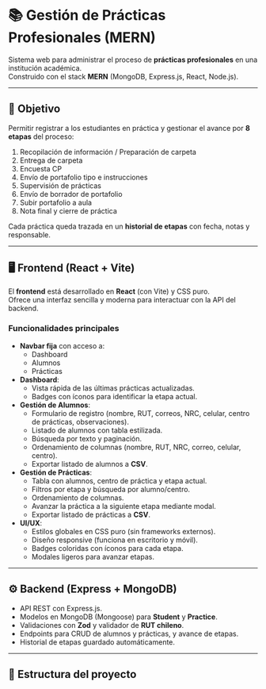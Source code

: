 # 📚 Gestión de Prácticas Profesionales (MERN)

Sistema web para administrar el proceso de **prácticas profesionales** en una institución académica.  
Construido con el stack **MERN** (MongoDB, Express.js, React, Node.js).

---

## 🎯 Objetivo

Permitir registrar a los estudiantes en práctica y gestionar el avance por **8 etapas** del proceso:

1. Recopilación de información / Preparación de carpeta  
2. Entrega de carpeta  
3. Encuesta CP  
4. Envío de portafolio tipo e instrucciones  
5. Supervisión de prácticas  
6. Envío de borrador de portafolio  
7. Subir portafolio a aula  
8. Nota final y cierre de práctica  

Cada práctica queda trazada en un **historial de etapas** con fecha, notas y responsable.

---

## 🖥️ Frontend (React + Vite)

El **frontend** está desarrollado en **React** (con Vite) y CSS puro.  
Ofrece una interfaz sencilla y moderna para interactuar con la API del backend.

### Funcionalidades principales

- **Navbar fija** con acceso a:
  - Dashboard
  - Alumnos
  - Prácticas
- **Dashboard**:
  - Vista rápida de las últimas prácticas actualizadas.
  - Badges con íconos para identificar la etapa actual.
- **Gestión de Alumnos**:
  - Formulario de registro (nombre, RUT, correos, NRC, celular, centro de prácticas, observaciones).
  - Listado de alumnos con tabla estilizada.
  - Búsqueda por texto y paginación.
  - Ordenamiento de columnas (nombre, RUT, NRC, correo, celular, centro).
  - Exportar listado de alumnos a **CSV**.
- **Gestión de Prácticas**:
  - Tabla con alumnos, centro de práctica y etapa actual.
  - Filtros por etapa y búsqueda por alumno/centro.
  - Ordenamiento de columnas.
  - Avanzar la práctica a la siguiente etapa mediante modal.
  - Exportar listado de prácticas a **CSV**.
- **UI/UX**:
  - Estilos globales en CSS puro (sin frameworks externos).
  - Diseño responsive (funciona en escritorio y móvil).
  - Badges coloridas con íconos para cada etapa.
  - Modales ligeros para avanzar etapas.

---

## ⚙️ Backend (Express + MongoDB)

- API REST con Express.js.
- Modelos en MongoDB (Mongoose) para **Student** y **Practice**.
- Validaciones con **Zod** y validador de **RUT chileno**.
- Endpoints para CRUD de alumnos y prácticas, y avance de etapas.
- Historial de etapas guardado automáticamente.

---

## 📂 Estructura del proyecto

